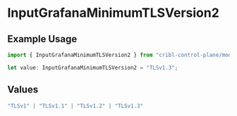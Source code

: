 # InputGrafanaMinimumTLSVersion2

## Example Usage

```typescript
import { InputGrafanaMinimumTLSVersion2 } from "cribl-control-plane/models";

let value: InputGrafanaMinimumTLSVersion2 = "TLSv1.3";
```

## Values

```typescript
"TLSv1" | "TLSv1.1" | "TLSv1.2" | "TLSv1.3"
```